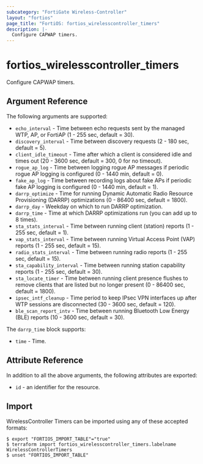 ```yaml
---
subcategory: "FortiGate Wireless-Controller"
layout: "fortios"
page_title: "FortiOS: fortios_wirelesscontroller_timers"
description: |-
  Configure CAPWAP timers.
---
```


# fortios_wirelesscontroller_timers
Configure CAPWAP timers.

## Argument Reference

The following arguments are supported:

* `echo_interval` - Time between echo requests sent by the managed WTP, AP, or FortiAP (1 - 255 sec, default = 30).
* `discovery_interval` - Time between discovery requests (2 - 180 sec, default = 5).
* `client_idle_timeout` - Time after which a client is considered idle and times out (20 - 3600 sec, default = 300, 0 for no timeout).
* `rogue_ap_log` - Time between logging rogue AP messages if periodic rogue AP logging is configured (0 - 1440 min, default = 0).
* `fake_ap_log` - Time between recording logs about fake APs if periodic fake AP logging is configured (0 - 1440 min, default = 1).
* `darrp_optimize` - Time for running Dynamic Automatic Radio Resource Provisioning (DARRP) optimizations (0 - 86400 sec, default = 1800).
* `darrp_day` - Weekday on which to run DARRP optimization.
* `darrp_time` - Time at which DARRP optimizations run (you can add up to 8 times).
* `sta_stats_interval` - Time between running client (station) reports (1 - 255 sec, default = 1).
* `vap_stats_interval` - Time between running Virtual Access Point (VAP) reports (1 - 255 sec, default = 15).
* `radio_stats_interval` - Time between running radio reports (1 - 255 sec, default = 15).
* `sta_capability_interval` - Time between running station capability reports (1 - 255 sec, default = 30).
* `sta_locate_timer` - Time between running client presence flushes to remove clients that are listed but no longer present (0 - 86400 sec, default = 1800).
* `ipsec_intf_cleanup` - Time period to keep IPsec VPN interfaces up after WTP sessions are disconnected (30 - 3600 sec, default = 120).
* `ble_scan_report_intv` - Time between running Bluetooth Low Energy (BLE) reports (10 - 3600 sec, default = 30).

The `darrp_time` block supports:

* `time` - Time.


## Attribute Reference

In addition to all the above arguments, the following attributes are exported:
* `id` - an identifier for the resource.

## Import

WirelessController Timers can be imported using any of these accepted formats:
```
$ export "FORTIOS_IMPORT_TABLE"="true"
$ terraform import fortios_wirelesscontroller_timers.labelname WirelessControllerTimers
$ unset "FORTIOS_IMPORT_TABLE"
```
